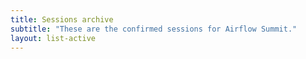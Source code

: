 ```yaml
---
title: Sessions archive
subtitle: "These are the confirmed sessions for Airflow Summit."
layout: list-active
---
```

